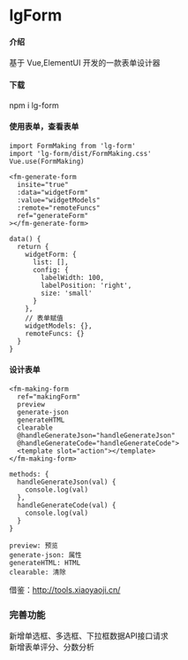 # lgForm

#### 介绍

基于 Vue,ElementUI 开发的一款表单设计器

#### 下载

npm i lg-form

#### 使用表单，查看表单

```
import FormMaking from 'lg-form'
import 'lg-form/dist/FormMaking.css'
Vue.use(FormMaking)
```
```
<fm-generate-form
  insite="true"
  :data="widgetForm"
  :value="widgetModels"
  :remote="remoteFuncs"
  ref="generateForm"
></fm-generate-form>
```
```
data() {
  return {
    widgetForm: {
      list: [],
      config: {
        labelWidth: 100,
        labelPosition: 'right',
        size: 'small'
      }
    },
    // 表单赋值
    widgetModels: {},
    remoteFuncs: {}
  }
}
```

#### 设计表单
```
<fm-making-form
  ref="makingForm"
  preview
  generate-json
  generateHTML
  clearable
  @handleGenerateJson="handleGenerateJson"
  @handleGenerateCode="handleGenerateCode">
  <template slot="action"></template>
</fm-making-form>
```
```
methods: {
  handleGenerateJson(val) {
    console.log(val)
  },
  handleGenerateCode(val) {
    console.log(val)
  }
}
```
```
preview: 预览
generate-json: 属性
generateHTML: HTML
clearable: 清除
```


借鉴：http://tools.xiaoyaoji.cn/
### 完善功能
新增单选框、多选框、下拉框数据API接口请求<br/>
新增表单评分、分数分析